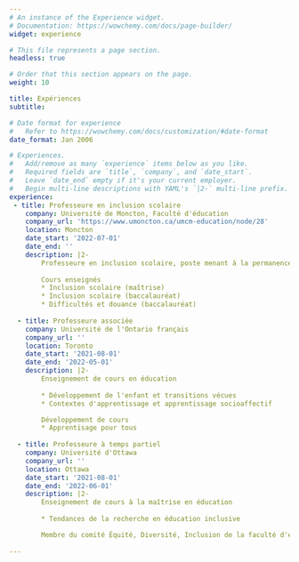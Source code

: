 ```yaml
---
# An instance of the Experience widget.
# Documentation: https://wowchemy.com/docs/page-builder/
widget: experience

# This file represents a page section.
headless: true

# Order that this section appears on the page.
weight: 10

title: Expériences
subtitle:

# Date format for experience
#   Refer to https://wowchemy.com/docs/customization/#date-format
date_format: Jan 2006

# Experiences.
#   Add/remove as many `experience` items below as you like.
#   Required fields are `title`, `company`, and `date_start`.
#   Leave `date_end` empty if it's your current employer.
#   Begin multi-line descriptions with YAML's `|2-` multi-line prefix.
experience:
 - title: Professeure en inclusion scolaire
    company: Université de Moncton, Faculté d'éducation
    company_url: 'https://www.umoncton.ca/umcm-education/node/28'
    location: Moncton
    date_start: '2022-07-01'
    date_end: ''
    description: |2-
        Professeure en inclusion scolaire, poste menant à la permanence
        
        Cours enseignés
        * Inclusion scolaire (maîtrise)
        * Inclusion scolaire (baccalauréat)
        * Difficultés et douance (baccalauréat)
        
  - title: Professeure associée
    company: Université de l'Ontario français
    company_url: ''
    location: Toronto
    date_start: '2021-08-01'
    date_end: '2022-05-01'
    description: |2-
        Enseignement de cours en éducation
        
        * Développement de l'enfant et transitions vécues
        * Contextes d'apprentissage et apprentissage socioaffectif

        Développement de cours
        * Apprentisage pour tous
        
  - title: Professeure à temps partiel
    company: Université d'Ottawa
    company_url: ''
    location: Ottawa
    date_start: '2021-08-01'
    date_end: '2022-06-01'
    description: |2-
        Enseignement de cours à la maîtrise en éducation
        
        * Tendances de la recherche en éducation inclusive

        Membre du comité Équité, Diversité, Inclusion de la faculté d'éducation
    
---
```

